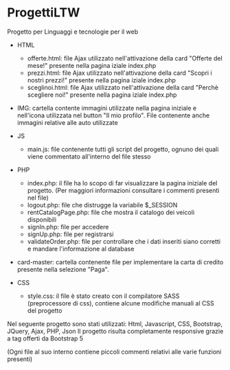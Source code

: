 # ProgettiLTW
Progetto per Linguaggi e tecnologie per il web
* HTML
  * offerte.html: file Ajax utilizzato nell'attivazione della card "Offerte del mese!" presente nella pagina iziale index.php
  * prezzi.html: file Ajax utilizzato nell'attivazione della card "Scopri i nostri prezzi!" presente nella pagina iziale index.php 
  * sceglinoi.html: file Ajax utilizzato nell'attivazione della card "Perchè scegliere noi!" presente nella pagina iziale index.php

* IMG: cartella contente immagini utilizzate nella pagina iniziale e nell'icona utilizzata nel button "Il mio profilo". File contenente anche immagini relative alle auto utilizzate

* JS
  * main.js: file contenente tutti gli script del progetto, ognuno dei quali viene commentato all'interno del file stesso

* PHP
  * index.php: il file ha lo scopo di far visualizzare la pagina iniziale del progetto. (Per maggiori informazioni consultare i commenti presenti nel file)
  * logout.php: file che distrugge la variabile $_SESSION
  * rentCatalogPage.php: file che mostra il catalogo dei veicoli disponibili 
  * signIn.php: file per accedere   
  * signUp.php: file per registrarsi
  * validateOrder.php: file per controllare che i dati inseriti siano corretti e mandare l'informazione al database

* card-master: cartella contenente file per implementare la carta di credito presente nella selezione "Paga".

* CSS
  * style.css: il file è stato creato con il compilatore SASS (preprocessore di css), contiene alcune modifiche manuali al CSS del progetto

Nel seguente progetto sono stati utilizzati: Html, Javascript, CSS, Bootstrap, JQuery, Ajax, PHP, Json
Il progetto risulta completamente responsive grazie a tag offerti da Bootstrap 5

(Ogni file al suo interno contiene piccoli commenti relativi alle varie funzioni presenti)
